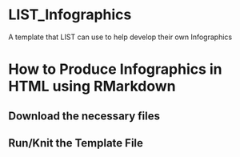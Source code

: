 # LIST_Infographics
A template that LIST can use to help develop their own Infographics

# How to Produce Infographics in HTML using RMarkdown

## Download the necessary files

## Run/Knit the Template File
